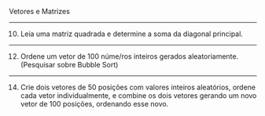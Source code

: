 Vetores e Matrizes
__________________________________
10) Leia uma matriz quadrada e determine a soma da diagonal 
principal.
___________________________________
12) Ordene um vetor de 100 núme/ros inteiros gerados
aleatoriamente. (Pesquisar sobre Bubble Sort)
____________________________________
14) Crie dois vetores de 50 posições com valores inteiros aleatórios,
ordene cada vetor individualmente, e combine os dois vetores
gerando um novo vetor de 100 posições, ordenando esse novo.
